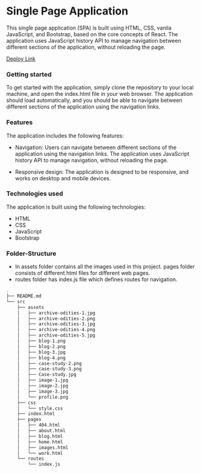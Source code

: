 

# Single Page Application

This single page application (SPA) is built using HTML, CSS, vanila JavaScript, and Bootstrap, based on the core concepts of React. The application uses JavaScript history API to manage navigation between different sections of the application, without reloading the page.


[Deploy Link](https://641af704ac713903144a8daa--gleeful-pasca-ed4eba.netlify.app/) 


### Getting started
To get started with the application, simply clone the repository to your local machine, and open the index.html file in your web browser. The application should load automatically, and you should be able to navigate between different sections of the application using the navigation links.


### Features
The application includes the following features:

- Navigation: Users can navigate between different sections of the application using the navigation links. The application uses JavaScript history API to manage navigation, without reloading the page.

- Responsive design: The application is designed to be responsive, and works on desktop and mobile devices.


### Technologies used
The application is built using the following technologies:

- HTML
- CSS
- JavaScript
- Bootstrap

### Folder-Structure

- In assets folder contains all the images used in this project. pages folder consists of different html files for different web pages.
- routes folder has index.js file which defines routes for navigation. 

```sh
.
├── README.md
└── src
    ├── assets
    │   ├── archive-odities-1.jpg
    │   ├── archive-odities-2.png
    │   ├── archive-odities-3.jpg
    │   ├── archive-odities-4.png
    │   ├── archive-odities-5.jpg
    │   ├── blog-1.png
    │   ├── blog-2.png
    │   ├── blog-3.jpg
    │   ├── blog-4.png
    │   ├── case-study-2.png
    │   ├── case-study-3.png
    │   ├── Case-study.jpg
    │   ├── image-1.jpg
    │   ├── image-2.jpg
    │   ├── image-3.jpg
    │   └── profile.png
    ├── css
    │   └── style.css
    ├── index.html
    ├── pages
    │   ├── 404.html
    │   ├── about.html
    │   ├── blog.html
    │   ├── home.html
    │   ├── images.html
    │   └── work.html
    └── routes
        └── index.js
```
